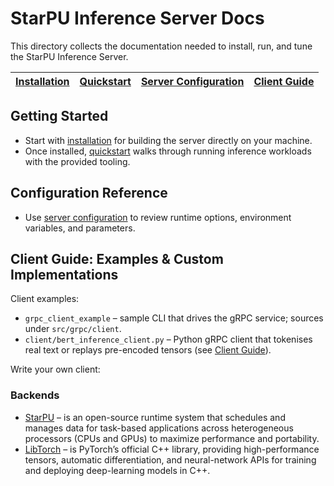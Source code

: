 # StarPU Inference Server Docs

This directory collects the documentation needed to install, run, and tune the StarPU Inference Server.

| [Installation](./installation.md) | [Quickstart](./quickstart.md) | [Server Configuration](./server_guide.md) | [Client Guide](./client_guide.md) |
| --- | --- | --- | --- |

## Getting Started

- Start with [installation](./installation.md) for building the server directly on your machine.
- Once installed, [quickstart](./quickstart.md) walks through running inference workloads with the provided tooling.

## Configuration Reference

- Use [server configuration](./server_guide.md) to review runtime options, environment variables, and parameters.

## Client Guide: Examples & Custom Implementations

Client examples:

- `grpc_client_example` – sample CLI that drives the gRPC service; sources under `src/grpc/client`.
- `client/bert_inference_client.py` – Python gRPC client that tokenises
  real text or replays pre-encoded tensors (see [Client Guide](./client_guide.md)).

Write your own client:

### Backends

- [StarPU](https://starpu.gitlabpages.inria.fr/) – is an open-source runtime system that schedules and manages data for task-based applications across heterogeneous processors (CPUs and GPUs) to maximize performance and portability.
- [LibTorch](https://pytorch.org/cppdocs/) – is PyTorch’s official C++ library, providing high-performance tensors, automatic differentiation, and neural-network APIs for training and deploying deep-learning models in C++.
